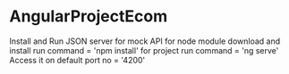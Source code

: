 # AngularProjectEcom

Install and Run JSON server for mock API
for node module download and install run command = 'npm install'
for project run command  = 'ng serve'
Access it on default port no = '4200'

